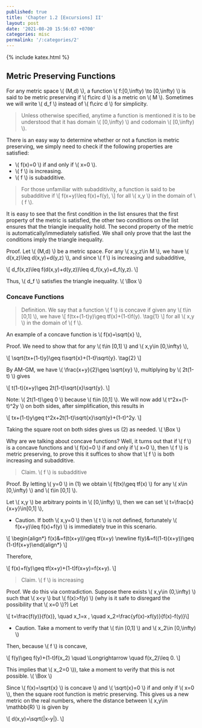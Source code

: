 ```yaml
---
published: true
title: 'Chapter 1.2 [Excursions] II'
layout: post
date: '2021-08-20 15:56:07 +0700'
categories: misc
permalink: '/:categories/2'
---
```

{% include katex.html %}

## Metric Preserving Functions

For any metric space \\( (M,d) \\), a function \\( f:[0,\infty) \to [0,\infty) \\) is said to be metric preserving if \\( f\circ d \\) is a metric on \\( M \\). Sometimes we will write \\( d_f \\) instead of \\( f\circ d \\) for simplicity.

> Unless otherwise specified, anytime a function is mentioned it is to be understood that it has domain \\( [0,\infty) \\) and codomain \\( [0,\infty) \\). 

There is an easy way to determine whether or not a function is metric preserving, we simply need to check if the following properties are satisfied:

- \\( f(x)=0 \\) if and only if \\( x=0 \\).
- \\( f \\) is increasing.
- \\( f \\) is subadditive.

> For those unfamiliar with subadditivity, a function is said to be subadditive if 
\\[ f(x+y)\leq f(x)+f(y), \\]
for all \\( x,y \\) in the domain of \\( f \\).

It is easy to see that the first condition in the list ensures that the first property of the metric is satisfied, the other two conditions on the list ensures that the triangle inequality hold. The second property of the metric is automatically/immediately satisfied. We shall only prove that the last the conditions imply the triangle inequality. 

Proof. Let \\( (M,d) \\) be a metric space. For any \\( x,y,z\in M \\), we have \\( d(x,z)\leq d(x,y)+d(y,z) \\), and since \\( f \\) is increasing and subadditive,

\\[ d_f(x,z)\leq f(d(x,y)+d(y,z))\leq d_f(x,y)+d_f(y,z). \\]

Thus, \\( d_f \\) satisfies the triangle inequality. \\( \Box \\)

### Concave Functions

> Definition. We say that a function \\( f \\) is concave if given any \\( t\in [0,1] \\), we have
\\[ f(tx+(1-t)y)\geq tf(x)+(1-t)f(y). \tag{1} \\]
for all \\( x,y \\) in the domain of \\( f \\).

An example of a concave function is \\( f(x)=\sqrt{x} \\),

Proof. We need to show that for any \\( t\in [0,1] \\) and \\( x,y\in [0,\infty) \\), 

\\[ \sqrt{tx+(1-t)y}\geq t\sqrt{x}+(1-t)\sqrt{y}. \tag{2} \\]

By AM-GM, we have \\( \frac{x+y}{2}\geq \sqrt{xy} \\), multiplying by \\( 2t(1-t) \\) gives

\\[ t(1-t)(x+y)\geq 2t(1-t)\sqrt{x}\sqrt{y}. \\]

Note: \\( 2t(1-t)\geq 0 \\) because \\( t\in [0,1] \\). We will now add \\( t^2x+(1-t)^2y \\) on both sides, after simplification, this results in

\\[ tx+(1-t)y\geq t^2x+2t(1-t)\sqrt{x}\sqrt{y}+(1-t)^2y. \\]

Taking the square root on both sides gives us (2) as needed. \\( \Box \\)

Why are we talking about concave functions? Well, it turns out that if \\( f \\) is a concave functions and \\( f(x)=0 \\) if and only if \\( x=0 \\), then \\( f \\) is metric preserving, to prove this it suffices to show that \\( f \\) is both increasing and subadditive.

> Claim. \\( f \\) is subadditive

Proof. By letting \\( y=0 \\) in (1) we obtain \\( f(tx)\geq tf(x) \\) for any \\( x\in [0,\infty) \\) and \\( t\in [0,1] \\).

Let \\( x,y \\) be arbitrary points in \\( [0,\infty) \\), then we can set \\( t=\frac{x}{x+y}\in[0,1] \\), 

- Caution. If both \\( x,y=0 \\) then \\( t \\) is not defined, fortunately \\( f(x+y)\leq f(x)+f(y) \\) is immediately true in this scenario.

\\[ \begin{align\*} f(x)&=f(t(x+y))\geq tf(x+y) \newline f(y)&=f((1-t)(x+y))\geq (1-t)f(x+y)\end{align\*} \\]

Therefore, 

\\[ f(x)+f(y)\geq tf(x+y)+(1-t)f(x+y)=f(x+y). \\]

> Claim. \\( f \\) is increasing

Proof. We do this via contradiction. Suppose there exists \\( x,y\in (0,\infty) \\) such that \\( x<y \\) but \\( f(x)>f(y) \\) (why is it safe to disregard the possibility that \\( x=0 \\)?) Let

\\[ t=\frac{f(y)}{f(x)}, \quad x_1=x , \quad x_2=\frac{yf(x)-xf(y)}{f(x)-f(y)}\\]
- Caution. Take a moment to verify that \\( t\in [0,1] \\) and \\( x_2\in [0,\infty) \\)

Then, because \\( f \\) is concave,

\\[ f(y)\geq f(y)+(1-t)f(x_2) \quad \Longrightarrow \quad f(x_2)\leq 0. \\]

This implies that \\( x_2=0 \\)), take a moment to verify that this is not possible. \\( \Box \\)

Since \\( f(x)=\sqrt{x} \\) is concave \\) and \\( \sqrt{x}=0 \\) if and only if \\( x=0 \\), then the square root function is metric preserving. This gives us a new metric on the real numbers, where the distance between \\( x,y\in \mathbb{R} \\) is given by

\\[ d(x,y)=\sqrt{\|x-y\|}. \\]
